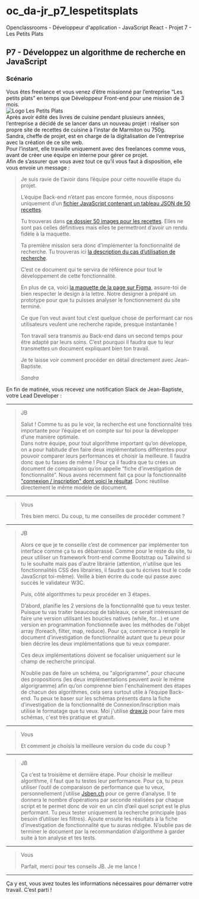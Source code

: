# oc_da-jr_p7_lespetitsplats
Openclassrooms - Développeur d'application - JavaScript React - Projet 7 - Les Petits Plats

## P7 - Développez un algorithme de recherche en JavaScript
### Scénario
Vous êtes freelance et vous venez d’être missionné par l’entreprise “Les petits plats” en temps que Développeur Front-end pour une mission de 3 mois.  
![Logo Les Petits Plats](https://user.oc-static.com/upload/2024/02/20/17084618666158_Capture%20d%E2%80%99e%CC%81cran%202024-02-20%20a%CC%80%2021.44.11.png)   
Après avoir édité des livres de cuisine pendant plusieurs années, l’entreprise a décidé de se lancer dans un nouveau projet : réaliser son propre site de recettes de cuisine à l’instar de Marmiton ou 750g.  
Sandra, cheffe de projet, est en charge de la digitalisation de l'entreprise avec la création de ce site web.  
Pour l’instant, elle travaille uniquement avec des freelances comme vous, avant de créer une équipe en interne pour gérer ce projet.  
Afin de s’assurer que vous avez tout ce qu’il vous faut à disposition, elle vous envoie un message :  

> Je suis ravie de t’avoir dans l’équipe pour cette nouvelle étape du projet.   
> 
> L’équipe Back-end n’étant pas encore formée, nous disposons uniquement d’un [fichier JavaScript contenant un tableau JSON de 50 recettes](https://github.com/OpenClassrooms-Student-Center/PetitsPlats2.0).   
> 
> Tu  trouveras dans [ce dossier 50 images pour les recettes](https://course.oc-static.com/projects/516_JS/P7/Photos+P7+JS+Les+petits+plats.zip). Elles ne sont pas celles définitives mais elles te permettront d’avoir un rendu fidèle à la maquette.  
> 
> Ta première mission sera donc d’implémenter la fonctionnalité de recherche. Tu trouveras ici [la description du cas d’utilisation de recherche](https://course.oc-static.com/projects/516_JS/P7/Cas+d%E2%80%99utilisation+%2303+_+Filtrer+les+recettes+dans+l%E2%80%99interface+utilisateur+-+Front-end+P6+(Algorithms)+.pdf).   
> 
> C’est ce document qui te servira de référence pour tout le développement de cette fonctionnalité.  
> 
> En plus de ça, voici [la maquette de la page sur Figma](https://www.figma.com/file/LY5VQTAqnrAf0bWObOBrt8/Les-petits-plats---Maquette-2.0?type=design&node-id=0%3A1&t=23dNyQrjg9DVtnrM-1), assure-toi de bien respecter le design à la lettre. Notre designer à préparé un prototype pour que tu puisses analyser le fonctionnement du site terminé.   
> 
> Ce que l’on veut avant tout c’est quelque chose de performant car nos utilisateurs veulent une recherche rapide, presque instantanée !  
>
> Ton travail sera transmis au Back-end dans un second temps pour être adapté par leurs soins. C’est pourquoi il faudra que tu leur transmettes un document expliquant bien ton travail.       
> 
> Je te laisse voir comment procéder en détail directement avec Jean-Baptiste.
> 
> _Sandra_  

En fin de matinée, vous recevez une notification Slack de Jean-Baptiste, votre Lead Developer :  

---
> JB
>
> Salut ! Comme tu as pu le voir, la recherche est une fonctionnalité très importante pour l’équipe et on compte sur toi pour la développer d’une manière optimale.  
Dans notre équipe, pour tout algorithme important qu’on développe, on a pour habitude d’en faire deux implémentations différentes pour pouvoir comparer leurs performances et choisir la meilleure. Il faudra donc que tu fasses de même ! Pour ça il faudra que tu crées un document de comparaison qu’on appelle “fiche d’investigation de fonctionnalité”. Nous avons récemment fait ça pour la fonctionnalité ["connexion / inscription" dont voici le résultat](https://s3-eu-west-1.amazonaws.com/course.oc-static.com/projects/Front-End+V2/P6+Algorithms/Fiche+d%E2%80%99investigation+fonctionnalite%CC%81.pdf). Donc réutilise directement le même modèle de document.  
--- 
> Vous  
>  
> Très bien merci. Du coup, tu me conseilles de procéder comment ?  
---
> JB
>
> Alors ce que je te conseille c’est de commencer par implémenter ton interface comme ça tu es débarrassé. Comme pour le reste du site, tu peux utiliser un framework front-end comme Bootstrap ou Tailwind si tu le souhaite mais pas d'autre librairie (attention, n'utilise que les fonctionnalités CSS des librairies, il faudra que tu écrives tout le code JavaScript toi-même). Veille à bien écrire du code qui passe avec succès le validateur W3C.
>
> Puis, côté algorithmes tu peux procéder en 3 étapes.
>
> D’abord, planifie les 2 versions de la fonctionnalité que tu veux tester. Puisque tu vas traiter beaucoup de tableaux, ce serait intéressant de faire une version utilisant les boucles natives (while, for...) et une version en programmation fonctionnelle avec les méthodes de l'objet array (foreach, filter, map, reduce). Pour ça, commence à remplir le document d’investigation de fonctionnalité autant que tu peux pour bien décrire les deux implémentations que tu veux comparer.
>
> Ces deux implémentations doivent se focaliser uniquement sur le champ de recherche principal.
>
> N’oublie pas de faire un schéma, ou "algorigramme", pour chacune des propositions (les deux implémentations peuvent avoir le même algorigramme) afin qu’on comprenne bien l'enchaînement des étapes de chacun des algorithmes, cela sera surtout utile à l’équipe Back-end. Tu peux te baser sur les schémas présents dans la fiche d’investigation de la fonctionnalité de Connexion/Inscription mais utilise le formatage que tu veux. Moi j'utilise [draw.io](https://app.diagrams.net/) pour faire mes schémas, c'est très pratique et gratuit.
--- 
> Vous  
>  
> Et comment je choisis la meilleure version du code du coup ?  
---
> JB
>
> Ça c’est ta troisième et dernière étape. Pour choisir le meilleur algorithme, il faut que tu testes leur performance. Pour ça, tu peux utiliser l’outil de comparaison de performance que tu veux, personnellement j’utilise [Jsben.ch](https://jsben.ch/) pour ce genre d’analyse. Il te donnera le nombre d’opérations par seconde réalisées par chaque script et te permet donc de voir en un clin d’œil quel script est le plus performant. Tu peux tester uniquement la recherche principale (pas besoin d’utiliser les filtres). Ajoute ensuite les résultats à la fiche d’investigation de fonctionnalité que tu auras rédigée. N’oublie pas de terminer le document par la recommandation d’algorithme à garder suite à ton analyse et tes tests.  
--- 
> Vous  
>  
> Parfait, merci pour tes conseils JB. Je me lance !  
--- 
Ça y est, vous avez toutes les informations nécessaires pour démarrer votre travail. C’est parti !  